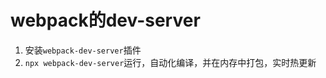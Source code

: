 # webpack的dev-server

1. 安装`webpack-dev-server`插件
2. `npx webpack-dev-server`运行，自动化编译，并在内存中打包，实时热更新


